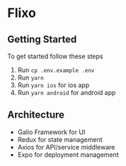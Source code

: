 # Flixo

## Getting Started

To get started follow these steps
1. Run `cp .env.example .env`
1. Run `yarn`
1. Run `yarn ios` for ios app
1. Run `yarn android` for android app

## Architecture

- Galio Framework for UI
- Redux for state management
- Axios for API/service middleware
- Expo for deployment management
